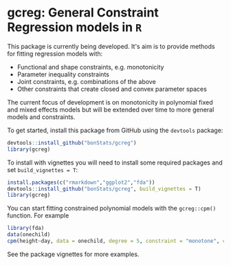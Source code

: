 # gcreg: General Constraint Regression models in `R`

This package is currently being developed. It's aim is to provide methods for fitting regression models with:
* Functional and shape constraints, e.g. monotonicity
* Parameter inequality constraints
* Joint constraints, e.g. combinations of the above
* Other constraints that create closed and convex parameter spaces

The current focus of development is on monotonicity in polynomial fixed and mixed effects models but will be extended over time to more general models and constraints. 

To get started, install this package from GitHub using the `devtools` package:

```r
devtools::install_github("bonStats/gcreg")
library(gcreg)
```

To install with vignettes you will need to install some required packages and set `build_vignettes = T`:
```r
install.packages(c("rmarkdown","ggplot2","fda"))
devtools::install_github("bonStats/gcreg", build_vignettes = T)
library(gcreg)
```


You can start fitting constrained polynomial models with the `gcreg::cpm()` function. For example

```r 
library(fda)
data(onechild)
cpm(height~day, data = onechild, degree = 5, constraint = "monotone", c_region = c(1,312))
```
See the package vignettes for more examples.